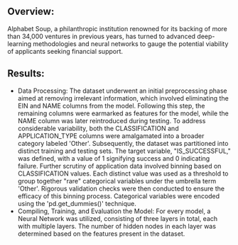 ## **Overview:**
Alphabet Soup, a philanthropic institution renowned for its backing of more than 34,000 ventures in previous years, has turned to advanced deep-learning methodologies and neural networks to gauge the potential viability of applicants seeking financial support.
## **Results:**
* Data Processing: The dataset underwent an initial preprocessing phase aimed at removing irrelevant information, which involved eliminating the EIN and NAME columns from the model. Following this step, the remaining columns were earmarked as features for the model, while the NAME column was later reintroduced during testing. To address considerable variability, both the CLASSIFICATION and APPLICATION_TYPE columns were amalgamated into a broader category labeled 'Other'. Subsequently, the dataset was partitioned into distinct training and testing sets. The target variable, "IS_SUCCESSFUL," was defined, with a value of 1 signifying success and 0 indicating failure. Further scrutiny of application data involved binning based on CLASSIFICATION values. Each distinct value was used as a threshold to group together "rare" categorical variables under the umbrella term 'Other'. Rigorous validation checks were then conducted to ensure the efficacy of this binning process. Categorical variables were encoded using the 'pd.get_dummies()' technique.
* Compiling, Training, and Evaluation the Model: For every model, a Neural Network was utilized, consisting of three layers in total, each with multiple layers. The number of hidden nodes in each layer was determined based on the features present in the dataset.
